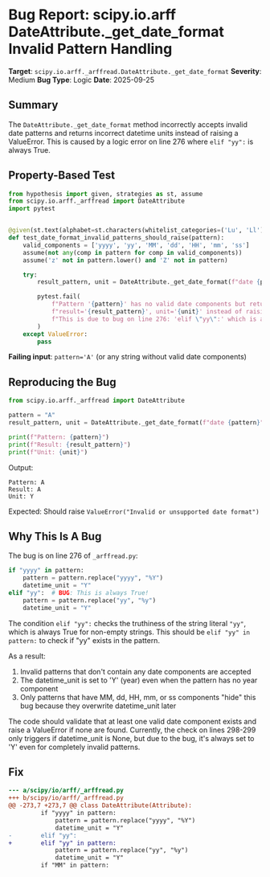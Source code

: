 # Bug Report: scipy.io.arff DateAttribute._get_date_format Invalid Pattern Handling

**Target**: `scipy.io.arff._arffread.DateAttribute._get_date_format`
**Severity**: Medium
**Bug Type**: Logic
**Date**: 2025-09-25

## Summary

The `DateAttribute._get_date_format` method incorrectly accepts invalid date patterns and returns incorrect datetime units instead of raising a ValueError. This is caused by a logic error on line 276 where `elif "yy":` is always True.

## Property-Based Test

```python
from hypothesis import given, strategies as st, assume
from scipy.io.arff._arffread import DateAttribute
import pytest


@given(st.text(alphabet=st.characters(whitelist_categories=('Lu', 'Ll')), min_size=1, max_size=20))
def test_date_format_invalid_patterns_should_raise(pattern):
    valid_components = ['yyyy', 'yy', 'MM', 'dd', 'HH', 'mm', 'ss']
    assume(not any(comp in pattern for comp in valid_components))
    assume('z' not in pattern.lower() and 'Z' not in pattern)

    try:
        result_pattern, unit = DateAttribute._get_date_format(f"date {pattern}")

        pytest.fail(
            f"Pattern '{pattern}' has no valid date components but returned "
            f"result='{result_pattern}', unit='{unit}' instead of raising ValueError. "
            f"This is due to bug on line 276: 'elif \"yy\":' which is always True"
        )
    except ValueError:
        pass
```

**Failing input**: `pattern='A'` (or any string without valid date components)

## Reproducing the Bug

```python
from scipy.io.arff._arffread import DateAttribute

pattern = "A"
result_pattern, unit = DateAttribute._get_date_format(f"date {pattern}")

print(f"Pattern: {pattern}")
print(f"Result: {result_pattern}")
print(f"Unit: {unit}")
```

Output:
```
Pattern: A
Result: A
Unit: Y
```

Expected: Should raise `ValueError("Invalid or unsupported date format")`

## Why This Is A Bug

The bug is on line 276 of `_arffread.py`:

```python
if "yyyy" in pattern:
    pattern = pattern.replace("yyyy", "%Y")
    datetime_unit = "Y"
elif "yy":  # BUG: This is always True!
    pattern = pattern.replace("yy", "%y")
    datetime_unit = "Y"
```

The condition `elif "yy":` checks the truthiness of the string literal `"yy"`, which is always True for non-empty strings. This should be `elif "yy" in pattern:` to check if "yy" exists in the pattern.

As a result:
1. Invalid patterns that don't contain any date components are accepted
2. The datetime_unit is set to 'Y' (year) even when the pattern has no year component
3. Only patterns that have MM, dd, HH, mm, or ss components "hide" this bug because they overwrite datetime_unit later

The code should validate that at least one valid date component exists and raise a ValueError if none are found. Currently, the check on lines 298-299 only triggers if datetime_unit is None, but due to the bug, it's always set to 'Y' even for completely invalid patterns.

## Fix

```diff
--- a/scipy/io/arff/_arffread.py
+++ b/scipy/io/arff/_arffread.py
@@ -273,7 +273,7 @@ class DateAttribute(Attribute):
         if "yyyy" in pattern:
             pattern = pattern.replace("yyyy", "%Y")
             datetime_unit = "Y"
-        elif "yy":
+        elif "yy" in pattern:
             pattern = pattern.replace("yy", "%y")
             datetime_unit = "Y"
         if "MM" in pattern:
```